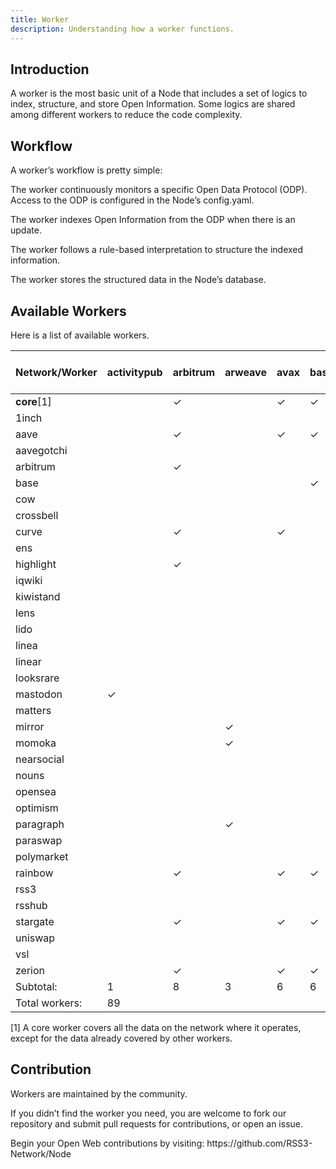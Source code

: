 ```yaml
---
title: Worker
description: Understanding how a worker functions.
---
```


## Introduction

A worker is the most basic unit of a Node that includes a set of logics to index, structure, and store Open Information. Some logics are shared among different workers to reduce the code complexity.

## Workflow

A worker’s workflow is pretty simple:

The worker continuously monitors a specific Open Data Protocol (ODP). Access to the ODP is configured in the Node’s config.yaml.

The worker indexes Open Information from the ODP when there is an update.

The worker follows a rule-based interpretation to structure the indexed information.

The worker stores the structured data in the Node’s database.

## Available Workers

Here is a list of available workers.

<!-- network-worker table starts -->
| Network/Worker | activitypub | arbitrum | arweave | avax | base | binance-smart-chain | crossbell | ethereum | farcaster | gnosis | linea | near | optimism | polygon | rss | vsl | x-layer |
| --- | --- | --- | --- | --- | --- | --- | --- | --- | --- | --- | --- | --- | --- | --- | --- | --- | --- |
| **core**[1] |   | ✓ |   | ✓ | ✓ | ✓ | ✓ | ✓ | ✓ | ✓ | ✓ | ✓ | ✓ | ✓ |   | ✓ | ✓ |
| 1inch |   |   |   |   |   |   |   | ✓ |   |   |   |   |   |   |   |   |   |
| aave |   | ✓ |   | ✓ | ✓ |   |   | ✓ |   |   |   |   | ✓ | ✓ |   |   |   |
| aavegotchi |   |   |   |   |   |   |   |   |   |   |   |   |   | ✓ |   |   |   |
| arbitrum |   | ✓ |   |   |   |   |   | ✓ |   |   |   |   |   |   |   |   |   |
| base |   |   |   |   | ✓ |   |   | ✓ |   |   |   |   |   |   |   |   |   |
| cow |   |   |   |   |   |   |   | ✓ |   |   |   |   |   |   |   |   |   |
| crossbell |   |   |   |   |   |   | ✓ |   |   |   |   |   |   |   |   |   |   |
| curve |   | ✓ |   | ✓ |   |   |   | ✓ |   | ✓ |   |   | ✓ | ✓ |   |   |   |
| ens |   |   |   |   |   |   |   | ✓ |   |   |   |   |   |   |   |   |   |
| highlight |   | ✓ |   |   |   |   |   | ✓ |   |   |   |   | ✓ | ✓ |   |   |   |
| iqwiki |   |   |   |   |   |   |   |   |   |   |   |   |   | ✓ |   |   |   |
| kiwistand |   |   |   |   |   |   |   |   |   |   |   |   | ✓ |   |   |   |   |
| lens |   |   |   |   |   |   |   |   |   |   |   |   |   | ✓ |   |   |   |
| lido |   |   |   |   |   |   |   | ✓ |   |   |   |   |   |   |   |   |   |
| linea |   |   |   |   |   |   |   | ✓ |   |   | ✓ |   |   |   |   |   |   |
| linear |   |   |   |   |   |   |   |   |   |   |   | ✓ |   |   |   |   |   |
| looksrare |   |   |   |   |   |   |   | ✓ |   |   |   |   |   |   |   |   |   |
| mastodon | ✓ |   |   |   |   |   |   |   |   |   |   |   |   |   |   |   |   |
| matters |   |   |   |   |   |   |   |   |   |   |   |   | ✓ |   |   |   |   |
| mirror |   |   | ✓ |   |   |   |   |   |   |   |   |   |   |   |   |   |   |
| momoka |   |   | ✓ |   |   |   |   |   |   |   |   |   |   |   |   |   |   |
| nearsocial |   |   |   |   |   |   |   |   |   |   |   | ✓ |   |   |   |   |   |
| nouns |   |   |   |   |   |   |   | ✓ |   |   |   |   |   |   |   |   |   |
| opensea |   |   |   |   |   |   |   | ✓ |   |   |   |   |   |   |   |   |   |
| optimism |   |   |   |   |   |   |   | ✓ |   |   |   |   | ✓ |   |   |   |   |
| paragraph |   |   | ✓ |   |   |   |   |   |   |   |   |   |   |   |   |   |   |
| paraswap |   |   |   |   |   |   |   | ✓ |   |   |   |   |   |   |   |   |   |
| polymarket |   |   |   |   |   |   |   |   |   |   |   |   |   | ✓ |   |   |   |
| rainbow |   | ✓ |   | ✓ | ✓ | ✓ |   | ✓ |   |   | ✓ |   | ✓ | ✓ |   |   |   |
| rss3 |   |   |   |   |   |   |   | ✓ |   |   |   |   |   |   |   |   |   |
| rsshub |   |   |   |   |   |   |   |   |   |   |   |   |   |   | ✓ |   |   |
| stargate |   | ✓ |   | ✓ | ✓ | ✓ |   | ✓ |   |   | ✓ |   | ✓ | ✓ |   |   |   |
| uniswap |   |   |   |   |   |   |   | ✓ |   |   | ✓ |   |   |   |   |   |   |
| vsl |   |   |   |   |   |   |   | ✓ |   |   |   |   |   |   |   |   |   |
| zerion |   | ✓ |   | ✓ | ✓ | ✓ |   |   |   | ✓ | ✓ |   | ✓ | ✓ |   |   | ✓ |
| Subtotal: |  1 | 8 | 3 | 6 | 6 | 4 | 2 | 21 | 1 | 3 | 6 | 3 | 10 | 11 | 1 | 1 | 2 |
| Total workers: | 89 | | | | | | | | | | | | | | | | |
<!-- network-worker table ends -->

[1] A core worker covers all the data on the network where it operates, except for the data already covered by other workers.

## Contribution

Workers are maintained by the community.

If you didn’t find the worker you need, you are welcome to fork our repository and submit pull requests for contributions, or open an issue.

<Callout>
  Begin your Open Web contributions by visiting: https://github.com/RSS3-Network/Node
</Callout>
